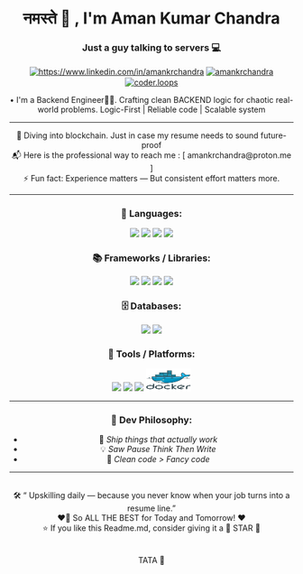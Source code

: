 <h1 align="center">  नमस्ते 🙏 , I'm Aman Kumar Chandra </h1>
 <h3 align="center">Just a guy talking to servers 💻</h3>

<p align="center">
  <a algin="center" href="https://www.linkedin.com/in/amankrchandra/" target="blank"><img align="center" src="https://raw.githubusercontent.com/rahuldkjain/github-profile-readme-generator/master/src/images/icons/Social/linked-in-alt.svg" alt="https://www.linkedin.com/in/amankrchandra" height="30" width="40" /></a>
<a href="https://twitter.com/amankrchandra" target="blank"><img align="center" src="https://raw.githubusercontent.com/rahuldkjain/github-profile-readme-generator/master/src/images/icons/Social/twitter.svg" alt="amankrchandra" height="30" width="40" /></a>
 <a href="https://instagram.com/coder.loops" target="blank"><img align="center" src="https://raw.githubusercontent.com/rahuldkjain/github-profile-readme-generator/master/src/images/icons/Social/instagram.svg" alt="coder.loops" height="30" width="40" /></a>
</p>
<p align="center">
 • I'm a Backend Engineer🧑‍💻. Crafting clean BACKEND logic for chaotic real-world problems. Logic-First | Reliable code | Scalable system 
</p>

---

<p align="center">
  🧠 Diving into blockchain. Just in case my resume needs to sound future-proof   <br>
   📬 Here is the professional way to reach me :  [ amankrchandra@proton.me ] <br>
    ⚡ Fun fact: Experience matters — But consistent effort matters more.
     </p>

---

<div align="center">
  <h3>📑 Languages:</h3>
  <img src="https://img.shields.io/badge/java-%23ED8B00.svg?style=for-the-badge&logo=openjdk&logoColor=white" />
  <img src="https://img.shields.io/badge/html5-%23E34F26.svg?style=for-the-badge&logo=html5&logoColor=white" />
  <img src="https://img.shields.io/badge/css3-%231572B6.svg?style=for-the-badge&logo=css3&logoColor=white" />
  <img src="https://img.shields.io/badge/javascript (ES6+)-%23323330.svg?style=for-the-badge&logo=javascript&logoColor=%23F7DF1E" />

  <h3>📚 Frameworks / Libraries:</h3>
   <img src="https://img.shields.io/badge/node.js-6DA55F?style=for-the-badge&logo=node.js&logoColor=white" />
   <img src="https://img.shields.io/badge/express.js-%23404d59.svg?style=for-the-badge&logo=express&logoColor=%2361DAFB" />
   <img src="https://img.shields.io/badge/react-%2320232a.svg?style=for-the-badge&logo=react&logoColor=%2361DAFB" />
  <img src="https://img.shields.io/badge/spring-%236DB33F.svg?style=for-the-badge&logo=spring&logoColor=white" />
  

  <h3>🗄 Databases:</h3>
  <img src="https://img.shields.io/badge/mysql-4479A1.svg?style=for-the-badge&logo=mysql&logoColor=white" />
  <img src="https://img.shields.io/badge/MongoDB-%234ea94b.svg?style=for-the-badge&logo=mongodb&logoColor=white" />

  <h3>🧰 Tools / Platforms: </h3>
  <img src="https://img.shields.io/badge/github-%23121011.svg?style=for-the-badge&logo=github&logoColor=white" />
  <img src="https://img.shields.io/badge/git-%23F05033.svg?style=for-the-badge&logo=git&logoColor=white" />
  <img src="https://img.shields.io/badge/vercel-%23000000.svg?style=for-the-badge&logo=vercel&logoColor=white" />
  <img src="https://raw.githubusercontent.com/devicons/devicon/master/icons/docker/docker-original-wordmark.svg" alt="docker" width="80" height="40" />
</div>

---
<div align="center">
 
### 🧭 Dev Philosophy:
- 🚀 *Ship things that actually work*
- 💡 *Saw Pause Think Then Write*
- 🔄 *Clean code > Fancy code*

  
</div>

---

<div align="center">
    <br>
  🛠  “ Upskilling daily — because you never know when your job turns into a resume line.” <br>
  ❤‍🔥 So ALL THE BEST for Today and Tomorrow! ❤ <br>
  ⭐ If you like this Readme.md, consider giving it a 🌟 STAR 🌟 <br>
 <br> <br>
 TATA 🤝
</div>
